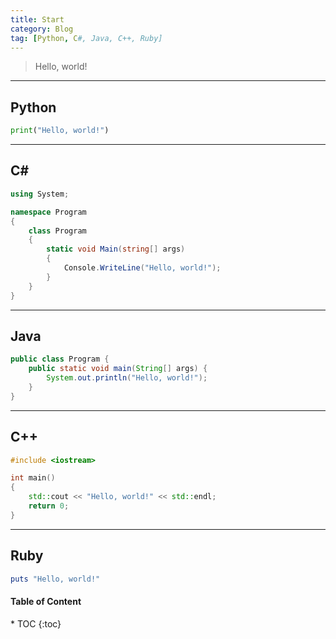 ```yaml
---
title: Start
category: Blog
tag: [Python, C#, Java, C++, Ruby]
---
```


> Hello, world!

---

## Python

```python
print("Hello, world!")
```

---

## C#

```c#
using System;

namespace Program
{
    class Program
    {
        static void Main(string[] args)
        {
            Console.WriteLine("Hello, world!");
        }
    }
}
```

---

## Java

```java
public class Program {
    public static void main(String[] args) {
        System.out.println("Hello, world!");
    }
}
```

---

## C++

```c++
#include <iostream>

int main()
{
    std::cout << "Hello, world!" << std::endl;
    return 0;
}
```

---

## Ruby

```ruby
puts "Hello, world!"
```

<nav class="post-toc" markdown="1">
  <h4>Table of Content</h4>
* TOC
{:toc}
</nav>
